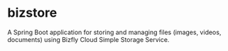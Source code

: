 # bizstore
A Spring Boot application for storing and managing files (images, videos, documents) using Bizfly Cloud Simple Storage Service.
